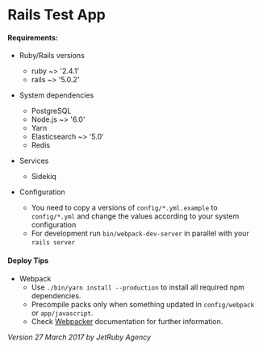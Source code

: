 # Rails Test App
#### Requirements:

* Ruby/Rails versions
    * ruby ~> '2.4.1'
    * rails ~> '5.0.2'

* System dependencies
    * PostgreSQL
    * Node.js ~> '6.0'
    * Yarn
    * Elasticsearch ~> '5.0'
    * Redis

* Services
    * Sidekiq

* Configuration
    * You need to copy a versions of `config/*.yml.example` to `config/*.yml`
      and change the values according to your system configuration
    * For development run `bin/webpack-dev-server` in parallel with your `rails server`

#### Deploy Tips
  * Webpack
    * Use `./bin/yarn install --production` to install all required npm dependencies.
    * Precompile packs only when something updated in `config/webpack` or `app/javascript`.
    * Check [Webpacker](https://github.com/rails/webpacker) documentation for further information.

*Version 27 March 2017 by JetRuby Agency*
